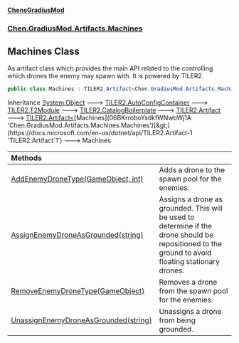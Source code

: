 
#### [ChensGradiusMod](index 'index')

### [Chen.GradiusMod.Artifacts.Machines](ayrCd5wE1fGIQOox6GFHYA 'Chen.GradiusMod.Artifacts.Machines')

## Machines Class
As artifact class which provides the main API related to the controlling which drones the enemy may spawn with. It is powered by TILER2.  
```csharp
public class Machines : TILER2.Artifact<Chen.GradiusMod.Artifacts.Machines.Machines>
```

Inheritance [System.Object](https://docs.microsoft.com/en-us/dotnet/api/System.Object 'System.Object') &#129106; [TILER2.AutoConfigContainer](https://docs.microsoft.com/en-us/dotnet/api/TILER2.AutoConfigContainer 'TILER2.AutoConfigContainer') &#129106; [TILER2.T2Module](https://docs.microsoft.com/en-us/dotnet/api/TILER2.T2Module 'TILER2.T2Module') &#129106; [TILER2.CatalogBoilerplate](https://docs.microsoft.com/en-us/dotnet/api/TILER2.CatalogBoilerplate 'TILER2.CatalogBoilerplate') &#129106; [TILER2.Artifact](https://docs.microsoft.com/en-us/dotnet/api/TILER2.Artifact 'TILER2.Artifact') &#129106; [TILER2.Artifact&lt;](https://docs.microsoft.com/en-us/dotnet/api/TILER2.Artifact-1 'TILER2.Artifact`1')[Machines](06BKrroboYsdkfWNwbWj1A 'Chen.GradiusMod.Artifacts.Machines.Machines')[&gt;](https://docs.microsoft.com/en-us/dotnet/api/TILER2.Artifact-1 'TILER2.Artifact`1') &#129106; Machines  

| Methods | |
| :--- | :--- |
| [AddEnemyDroneType(GameObject, int)](uwkirow3FE0V6ozwq7FSSQ 'Chen.GradiusMod.Artifacts.Machines.Machines.AddEnemyDroneType(UnityEngine.GameObject, int)') | Adds a drone to the spawn pool for the enemies.<br/> |
| [AssignEnemyDroneAsGrounded(string)](ujVsLUGxMgrFCppqzzg4zQ 'Chen.GradiusMod.Artifacts.Machines.Machines.AssignEnemyDroneAsGrounded(string)') | Assigns a drone as grounded. This will be used to determine if the drone should be repositioned to the ground to avoid floating stationary drones.<br/> |
| [RemoveEnemyDroneType(GameObject)](Jb22Pbm943Sl+FSDV7KCiA 'Chen.GradiusMod.Artifacts.Machines.Machines.RemoveEnemyDroneType(UnityEngine.GameObject)') | Removes a drone from the spawn pool for the enemies.<br/> |
| [UnassignEnemyDroneAsGrounded(string)](XJdp1Eubm6eDxnF6IddfZw 'Chen.GradiusMod.Artifacts.Machines.Machines.UnassignEnemyDroneAsGrounded(string)') | Unassigns a drone from being grounded.<br/> |
